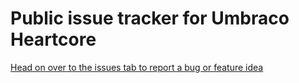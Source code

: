 # Public issue tracker for Umbraco Heartcore

[Head on over to the issues tab to report a bug or feature idea](https://github.com/umbraco/Umbraco.Heartcore.Issues/issues/)